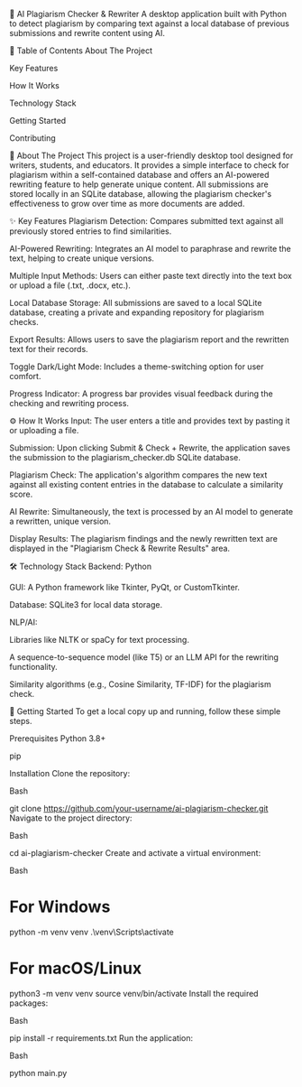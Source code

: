 🚀 AI Plagiarism Checker & Rewriter
A desktop application built with Python to detect plagiarism by comparing text against a local database of previous submissions and rewrite content using AI.

📖 Table of Contents
About The Project

Key Features

How It Works

Technology Stack

Getting Started

Contributing

🧐 About The Project
This project is a user-friendly desktop tool designed for writers, students, and educators. It provides a simple interface to check for plagiarism within a self-contained database and offers an AI-powered rewriting feature to help generate unique content. All submissions are stored locally in an SQLite database, allowing the plagiarism checker's effectiveness to grow over time as more documents are added.

✨ Key Features
Plagiarism Detection: Compares submitted text against all previously stored entries to find similarities.

AI-Powered Rewriting: Integrates an AI model to paraphrase and rewrite the text, helping to create unique versions.

Multiple Input Methods: Users can either paste text directly into the text box or upload a file (.txt, .docx, etc.).

Local Database Storage: All submissions are saved to a local SQLite database, creating a private and expanding repository for plagiarism checks.

Export Results: Allows users to save the plagiarism report and the rewritten text for their records.

Toggle Dark/Light Mode: Includes a theme-switching option for user comfort.

Progress Indicator: A progress bar provides visual feedback during the checking and rewriting process.

⚙️ How It Works
Input: The user enters a title and provides text by pasting it or uploading a file.

Submission: Upon clicking Submit & Check + Rewrite, the application saves the submission to the plagiarism_checker.db SQLite database.

Plagiarism Check: The application's algorithm compares the new text against all existing content entries in the database to calculate a similarity score.

AI Rewrite: Simultaneously, the text is processed by an AI model to generate a rewritten, unique version.

Display Results: The plagiarism findings and the newly rewritten text are displayed in the "Plagiarism Check & Rewrite Results" area.

🛠️ Technology Stack
Backend: Python

GUI: A Python framework like Tkinter, PyQt, or CustomTkinter.

Database: SQLite3 for local data storage.

NLP/AI:

Libraries like NLTK or spaCy for text processing.

A sequence-to-sequence model (like T5) or an LLM API for the rewriting functionality.

Similarity algorithms (e.g., Cosine Similarity, TF-IDF) for the plagiarism check.

🚀 Getting Started
To get a local copy up and running, follow these simple steps.

Prerequisites
Python 3.8+

pip

Installation
Clone the repository:

Bash

git clone https://github.com/your-username/ai-plagiarism-checker.git
Navigate to the project directory:

Bash

cd ai-plagiarism-checker
Create and activate a virtual environment:

Bash

# For Windows
python -m venv venv
.\venv\Scripts\activate

# For macOS/Linux
python3 -m venv venv
source venv/bin/activate
Install the required packages:

Bash

pip install -r requirements.txt
Run the application:

Bash

python main.py
